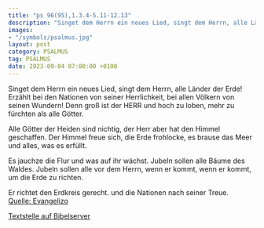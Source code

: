 ```yaml
---
title: "ps 96(95),1.3.4-5.11-12.13"
description: "Singet dem Herrn ein neues Lied, singt dem Herrn, alle Länder der Erde! Erzählt bei den Nationen von seiner Herrlichkeit, bei allen Völkern von seinen Wundern! Denn groß ist der HERR und hoch zu loben, mehr zu fürchten als alle Götter.   Alle Götter der Heiden sind nichtig, der...."
images:
- "/symbols/psalmus.jpg"
layout: post
category: PSALMUS
tag: PSALMUS
date: 2023-09-04 07:00:00 +0100
---
```

Singet dem Herrn ein neues Lied,
singt dem Herrn, alle Länder der Erde!
Erzählt bei den Nationen von seiner Herrlichkeit, bei allen Völkern von seinen Wundern!
Denn groß ist der HERR und hoch zu loben, mehr zu fürchten als alle Götter. 

Alle Götter der Heiden sind nichtig,
der Herr aber hat den Himmel geschaffen.<!--more-->
Der Himmel freue sich, die Erde frohlocke,
es brause das Meer und alles, was es erfüllt.

Es jauchze die Flur und was auf ihr wächst.
Jubeln sollen alle Bäume des Waldes.
Jubeln sollen alle vor dem Herrn, wenn er kommt,
wenn er kommt, um die Erde zu richten.

Er richtet den Erdkreis gerecht.
und die Nationen nach seiner Treue.<br>
[Quelle: Evangelizo](https://evangeliumtagfuertag.org/DE/gospel)

[Textstelle auf Bibelserver](https://www.bibleserver.com/EU/ps96(95),1.3.4-5.11-12.13)
